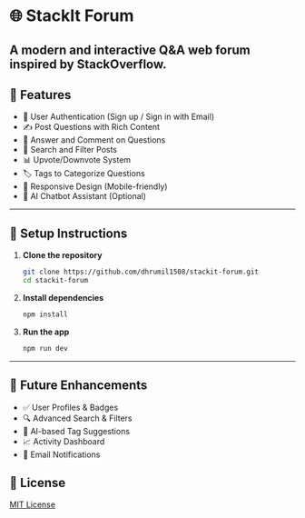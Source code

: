 # 🌐 StackIt Forum

A modern and interactive Q&A web forum inspired by StackOverflow.
---

## 🚀 Features

- 🔐 User Authentication (Sign up / Sign in with Email)
- ✍️ Post Questions with Rich Content
- 💬 Answer and Comment on Questions
- 🔎 Search and Filter Posts
- 📊 Upvote/Downvote System
- 🏷️ Tags to Categorize Questions
- 📱 Responsive Design (Mobile-friendly)
- 🧠 AI Chatbot Assistant (Optional)

---

## 🔧 Setup Instructions

1. **Clone the repository**
   ```bash
   git clone https://github.com/dhrumil1508/stackit-forum.git
   cd stackit-forum
   ```

2. **Install dependencies**
   ```bash
   npm install
   ```

3. **Run the app**
   ```bash
   npm run dev
   ```
---

## 📌 Future Enhancements

- ✅ User Profiles & Badges  
- 🔍 Advanced Search & Filters  
- 🧠 AI-based Tag Suggestions   
- 📈 Activity Dashboard  
- 📩 Email Notifications  

## 📄 License

[MIT License](./LICENSE)

